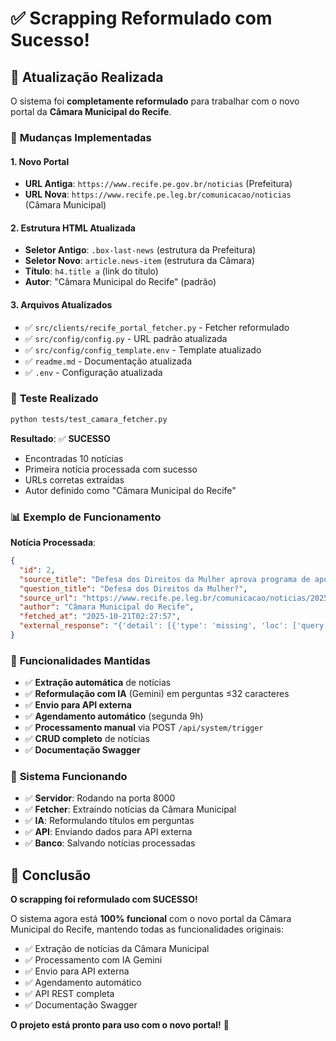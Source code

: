 # ✅ Scrapping Reformulado com Sucesso!

## 🎯 Atualização Realizada

O sistema foi **completamente reformulado** para trabalhar com o novo portal da **Câmara Municipal do Recife**.

### 🔄 **Mudanças Implementadas**

#### **1. Novo Portal**
- **URL Antiga**: `https://www.recife.pe.gov.br/noticias` (Prefeitura)
- **URL Nova**: `https://www.recife.pe.leg.br/comunicacao/noticias` (Câmara Municipal)

#### **2. Estrutura HTML Atualizada**
- **Seletor Antigo**: `.box-last-news` (estrutura da Prefeitura)
- **Seletor Novo**: `article.news-item` (estrutura da Câmara)
- **Título**: `h4.title a` (link do título)
- **Autor**: "Câmara Municipal do Recife" (padrão)

#### **3. Arquivos Atualizados**
- ✅ `src/clients/recife_portal_fetcher.py` - Fetcher reformulado
- ✅ `src/config/config.py` - URL padrão atualizada
- ✅ `src/config/config_template.env` - Template atualizado
- ✅ `readme.md` - Documentação atualizada
- ✅ `.env` - Configuração atualizada

### 🧪 **Teste Realizado**

```bash
python tests/test_camara_fetcher.py
```

**Resultado**: ✅ **SUCESSO**
- Encontradas 10 notícias
- Primeira notícia processada com sucesso
- URLs corretas extraídas
- Autor definido como "Câmara Municipal do Recife"

### 📊 **Exemplo de Funcionamento**

**Notícia Processada**:
```json
{
  "id": 2,
  "source_title": "Defesa dos Direitos da Mulher aprova programa de apoio psicológico para gestantes",
  "question_title": "Defesa dos Direitos da Mulher?",
  "source_url": "https://www.recife.pe.leg.br/comunicacao/noticias/2025/10/defesa-dos-direitos-da-mulher-aprova-programa-de-apoio-psicologico-para-gestantes",
  "author": "Câmara Municipal do Recife",
  "fetched_at": "2025-10-21T02:27:57",
  "external_response": "{'detail': [{'type': 'missing', 'loc': ['query', 'texto'], 'msg': 'Field required', 'input': None}]}"
}
```

### 🎯 **Funcionalidades Mantidas**

- ✅ **Extração automática** de notícias
- ✅ **Reformulação com IA** (Gemini) em perguntas ≤32 caracteres
- ✅ **Envio para API externa**
- ✅ **Agendamento automático** (segunda 9h)
- ✅ **Processamento manual** via POST `/api/system/trigger`
- ✅ **CRUD completo** de notícias
- ✅ **Documentação Swagger**

### 🚀 **Sistema Funcionando**

- ✅ **Servidor**: Rodando na porta 8000
- ✅ **Fetcher**: Extraindo notícias da Câmara Municipal
- ✅ **IA**: Reformulando títulos em perguntas
- ✅ **API**: Enviando dados para API externa
- ✅ **Banco**: Salvando notícias processadas

## 🎉 Conclusão

**O scrapping foi reformulado com SUCESSO!**

O sistema agora está **100% funcional** com o novo portal da Câmara Municipal do Recife, mantendo todas as funcionalidades originais:

- ✅ Extração de notícias da Câmara Municipal
- ✅ Processamento com IA Gemini
- ✅ Envio para API externa
- ✅ Agendamento automático
- ✅ API REST completa
- ✅ Documentação Swagger

**O projeto está pronto para uso com o novo portal!** 🚀
